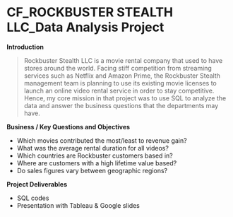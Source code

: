 # CF_ROCKBUSTER STEALTH LLC_Data Analysis Project

**Introduction**

> Rockbuster Stealth LLC is a movie rental company that used to have stores around the world. Facing stiff competition from streaming services such as Netflix and Amazon Prime, the Rockbuster Stealth management team is planning to use its existing movie licenses to launch an online video rental service in order to stay competitive. Hence, my core mission in that project was to use SQL to analyze the data and answer the business questions that the departments may have. 

**Business / Key Questions and Objectives**

+ Which movies contributed the most/least to revenue gain?
+ What was the average rental duration for all videos?
+ Which countries are Rockbuster customers based in?
+ Where are customers with a high lifetime value based?
+ Do sales figures vary between geographic regions?

**Project Deliverables**

+ SQL codes
+ Presentation with Tableau & Google slides
